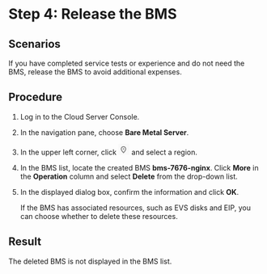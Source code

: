 # Step 4: Release the BMS<a name="EN-US_TOPIC_0140737436"></a>

## Scenarios<a name="section13623203320115"></a>

If you have completed service tests or experience and do not need the BMS, release the BMS to avoid additional expenses.

## Procedure<a name="section16687936134318"></a>

1.  Log in to the Cloud Server Console.
2.  In the navigation pane, choose  **Bare Metal Server**.
3.  In the upper left corner, click  ![](figures/icon-region.png)  and select a region. 
4.  In the BMS list, locate the created BMS  **bms-7676-nginx**. Click  **More**  in the  **Operation**  column and select  **Delete**  from the drop-down list.
5.  In the displayed dialog box, confirm the information and click  **OK**.

    If the BMS has associated resources, such as EVS disks and EIP, you can choose whether to delete these resources.


## Result<a name="section968418435505"></a>

The deleted BMS is not displayed in the BMS list.

